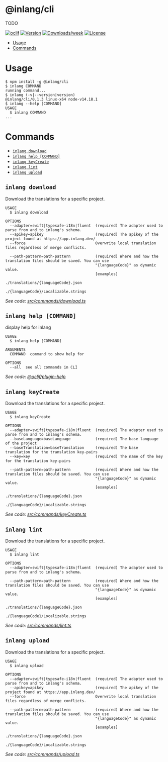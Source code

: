 @inlang/cli
===========

TODO

[![oclif](https://img.shields.io/badge/cli-oclif-brightgreen.svg)](https://oclif.io)
[![Version](https://img.shields.io/npm/v/@inlang/cli.svg)](https://npmjs.org/package/@inlang/cli)
[![Downloads/week](https://img.shields.io/npm/dw/@inlang/cli.svg)](https://npmjs.org/package/@inlang/cli)
[![License](https://img.shields.io/npm/l/@inlang/cli.svg)](https://github.com/inlang/inlang/blob/master/package.json)

<!-- toc -->
* [Usage](#usage)
* [Commands](#commands)
<!-- tocstop -->
# Usage
<!-- usage -->
```sh-session
$ npm install -g @inlang/cli
$ inlang COMMAND
running command...
$ inlang (-v|--version|version)
@inlang/cli/0.1.3 linux-x64 node-v14.18.1
$ inlang --help [COMMAND]
USAGE
  $ inlang COMMAND
...
```
<!-- usagestop -->
# Commands
<!-- commands -->
* [`inlang download`](#inlang-download)
* [`inlang help [COMMAND]`](#inlang-help-command)
* [`inlang keyCreate`](#inlang-keycreate)
* [`inlang lint`](#inlang-lint)
* [`inlang upload`](#inlang-upload)

## `inlang download`

Download the translations for a specific project.

```
USAGE
  $ inlang download

OPTIONS
  --adapter=swift|typesafe-i18n|fluent  (required) The adapter used to parse from and to inlang's schema.
  --apikey=apikey                       (required) The apikey of the project found at https://app.inlang.dev/
  --force                               Overwrite local translation files regardless of merge conflicts.

  --path-pattern=path-pattern           (required) Where and how the translation files should be saved. You can use
                                        "{languageCode}" as dynamic value.
                                        [examples]
                                        ./translations/{languageCode}.json
                                        ./{languageCode}/Localizable.strings
```

_See code: [src/commands/download.ts](https://github.com/inlang/inlang/blob/v0.1.3/src/commands/download.ts)_

## `inlang help [COMMAND]`

display help for inlang

```
USAGE
  $ inlang help [COMMAND]

ARGUMENTS
  COMMAND  command to show help for

OPTIONS
  --all  see all commands in CLI
```

_See code: [@oclif/plugin-help](https://github.com/oclif/plugin-help/blob/v3.2.7/src/commands/help.ts)_

## `inlang keyCreate`

Download the translations for a specific project.

```
USAGE
  $ inlang keyCreate

OPTIONS
  --adapter=swift|typesafe-i18n|fluent  (required) The adapter used to parse from and to inlang's schema.
  --baseLanguage=baseLanguage           (required) The base language of the project
  --baseTranslation=baseTranslation     (required) The base translation for the translation key-pairs
  --key=key                             (required) The name of the key for the translation key-pairs

  --path-pattern=path-pattern           (required) Where and how the translation files should be saved. You can use
                                        "{languageCode}" as dynamic value.
                                        [examples]
                                        ./translations/{languageCode}.json
                                        ./{languageCode}/Localizable.strings
```

_See code: [src/commands/keyCreate.ts](https://github.com/inlang/inlang/blob/v0.1.3/src/commands/keyCreate.ts)_

## `inlang lint`

Download the translations for a specific project.

```
USAGE
  $ inlang lint

OPTIONS
  --adapter=swift|typesafe-i18n|fluent  (required) The adapter used to parse from and to inlang's schema.

  --path-pattern=path-pattern           (required) Where and how the translation files should be saved. You can use
                                        "{languageCode}" as dynamic value.
                                        [examples]
                                        ./translations/{languageCode}.json
                                        ./{languageCode}/Localizable.strings
```

_See code: [src/commands/lint.ts](https://github.com/inlang/inlang/blob/v0.1.3/src/commands/lint.ts)_

## `inlang upload`

Download the translations for a specific project.

```
USAGE
  $ inlang upload

OPTIONS
  --adapter=swift|typesafe-i18n|fluent  (required) The adapter used to parse from and to inlang's schema.
  --apikey=apikey                       (required) The apikey of the project found at https://app.inlang.dev/
  --force                               Overwrite local translation files regardless of merge conflicts.

  --path-pattern=path-pattern           (required) Where and how the translation files should be saved. You can use
                                        "{languageCode}" as dynamic value.
                                        [examples]
                                        ./translations/{languageCode}.json
                                        ./{languageCode}/Localizable.strings
```

_See code: [src/commands/upload.ts](https://github.com/inlang/inlang/blob/v0.1.3/src/commands/upload.ts)_
<!-- commandsstop -->
